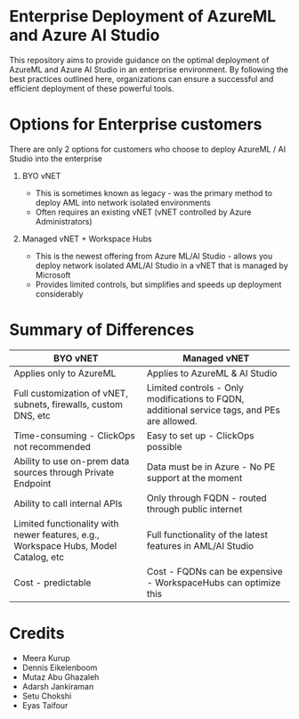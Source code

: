 # Enterprise Deployment of AzureML and Azure AI Studio

This repository aims to provide guidance on the optimal deployment of AzureML and Azure AI Studio in an enterprise environment. By following the best practices outlined here, organizations can ensure a successful and efficient deployment of these powerful tools.


# Options for Enterprise customers

There are only 2 options for customers who choose to deploy AzureML / AI Studio into the enterprise

1. BYO vNET
    - This is sometimes known as legacy - was the primary method to deploy AML into network isolated environments
    - Often requires an existing vNET (vNET controlled by Azure Administrators)

2. Managed vNET + Workspace Hubs
    - This is the newest offering from Azure ML/AI Studio - allows you deploy network isolated AML/AI Studio in a vNET that is managed by Microsoft
    - Provides limited controls, but simplifies and speeds up deployment considerably

# Summary of Differences

| BYO vNET | Managed vNET |
|----------|--------------|
| Applies only to AzureML | Applies to AzureML & AI Studio |
| Full customization of vNET, subnets, firewalls, custom DNS, etc | Limited controls - Only modifications to FQDN, additional service tags, and PEs are allowed. |
| Time-consuming - ClickOps not recommended | Easy to set up - ClickOps possible |
| Ability to use on-prem data sources through Private Endpoint | Data must be in Azure - No PE support at the moment |
| Ability to call internal APIs | Only through FQDN - routed through public internet |
| Limited functionality with newer features, e.g., Workspace Hubs, Model Catalog, etc | Full functionality of the latest features in AML/AI Studio |
| Cost - predictable | Cost - FQDNs can be expensive - WorkspaceHubs can optimize this |


# Credits
- Meera Kurup
- Dennis Eikelenboom
- Mutaz Abu Ghazaleh
- Adarsh Jankiraman
- Setu Chokshi
- Eyas Taifour